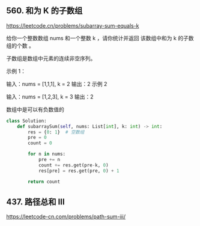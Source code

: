


## 560. 和为 K 的子数组

https://leetcode.cn/problems/subarray-sum-equals-k

给你一个整数数组 nums 和一个整数 k ，请你统计并返回 该数组中和为 k 的子数组的个数 。

子数组是数组中元素的连续非空序列。

示例 1：

输入：nums = [1,1,1], k = 2
输出：2
示例 2

输入：nums = [1,2,3], k = 3
输出：2

数组中是可以有负数值的

```python
class Solution:
    def subarraySum(self, nums: List[int], k: int) -> int:
        res = {0: 1}  # 空数组
        pre = 0
        count = 0

        for n in nums:
            pre += n
            count += res.get(pre-k, 0)
            res[pre] = res.get(pre, 0) + 1

        return count
```






## 437. 路径总和 III
https://leetcode-cn.com/problems/path-sum-iii/

